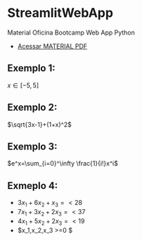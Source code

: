 # StreamlitWebApp
Material Oficina Bootcamp Web App Python
- [Acessar MATERIAL PDF](https://github.com/massakiigarashi2/StreamlitWebApp/blob/main/Introdu%C3%A7%C3%A3o%20ao%20Framework%20Strealit%20Python%20-%20versao1.pdf)
## Exemplo 1:
$x ∈ [-5, 5]$

## Exemplo 2:
$\sqrt{3x-1}+(1+x)^2$

## Exemplo 3:
$e^x=\sum_{i=0}^\infty \frac{1}{i!}x^i$

## Exmeplo 4:
 - $3x_1 + 6x_2 + x_3 =< 28$
 - $7x_1 + 3x_2 + 2x_3 =< 37$
 - $4x_1 + 5x_2 + 2x_3 =< 19$
 - $x_1,x_2,x_3 >=0 $
